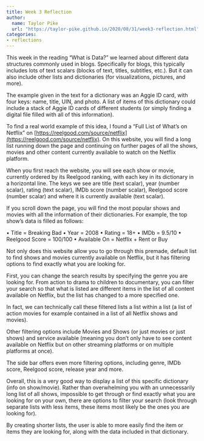 ```yaml
---
title: Week 3 Reflection
author:
  name: Taylor Pike
  url: "https://taylor-pike.github.io/2020/08/31/week3-reflection.html"
categories:
- reflections
---
```


This week in the reading “What is Data?” we learned about different data structures commonly used in blogs. Specifically for blogs, this typically includes lots of text scalars (blocks of text, titles, subtitles, etc.). But it can also include other lists and dictionaries (for visualizations, pictures, and more).

The example given in the text for a dictionary was an Aggie ID card, with four keys: name, title, UIN, and photo. A list of items of this dictionary could include a stack of Aggie ID cards of different students (or simply finding a digital file filled with all of this information).

To find a real world example of this idea, I found a “Full List of What’s on Netflix” on [https://reelgood.com/source/netflix](https://reelgood.com/source/netflix). On this website, you will find a long list running down the page and continuing on further pages of all the shows, movies and other content currently available to watch on the Netflix platform.

When you first reach the website, you will see each show or movie, currently ordered by its Reelgood ranking, with each key in its dictionary in a horizontal line. The keys we see are title (text scalar), year (number scalar), rating (text scalar), IMDb score (number scalar), Reelgood score (number scalar) and where it is currently available (text scalar).

If you scroll down the page, you will find the most popular shows and movies with all the information of their dictionaries. For example, the top show’s data is filled as follows:

• Title = Breaking Bad • Year = 2008 • Rating = 18+ • IMDb = 9.5/10 • Reelgood Score = 100/100 • Available On = Netflix + Rent or Buy

Not only does this website allow you to go through this premade, default list to find shows and movies currently available on Netflix, but it has filtering options to find exactly what you are looking for.

First, you can change the search results by specifying the genre you are looking for. From action to drama to children to documentary, you can filter your search so that what is listed are different items in the list of all content available on Netflix, but the list has changed to a more specified one.

In fact, we can technically call these filtered lists a list within a list (a list of action movies for example contained in a list of all Netflix shows and movies).

Other filtering options include Movies and Shows (or just movies or just shows) and service available (meaning you don’t only have to see content available on Netflix but on other streaming platforms or on multiple platforms at once).

The side bar offers even more filtering options, including genre, IMDb score, Reelgood score, release year and more.

Overall, this is a very good way to display a list of this specific dictionary (info on show/movie). Rather than overwhelming you with an unnecessarily long list of all shows, impossible to get through or find exactly what you are looking for on your own, there are options to filter your search (look through separate lists with less items, these items most likely be the ones you are looking for).

By creating shorter lists, the user is able to more easily find the item or items they are looking for, along with the data included in that dictionary.
